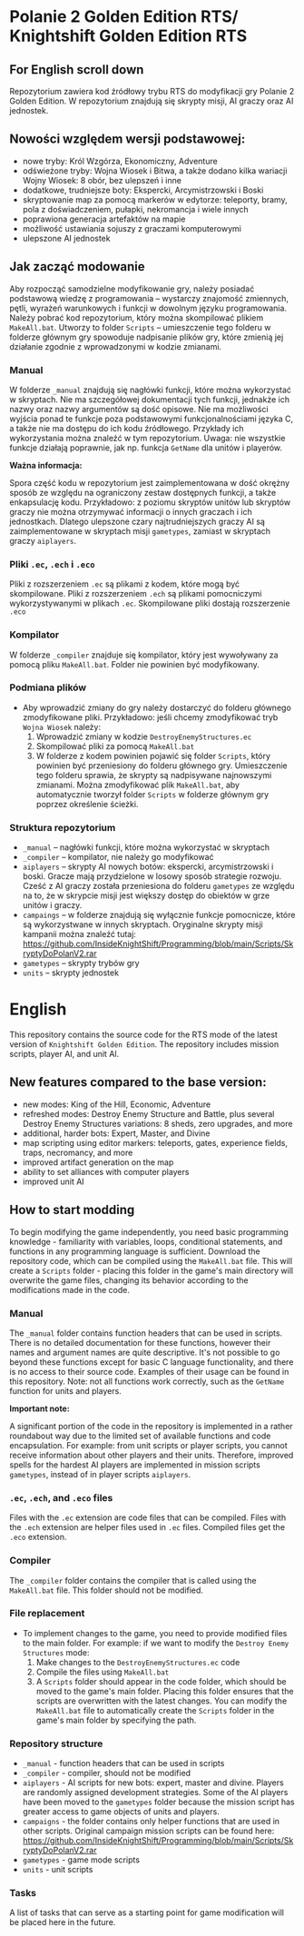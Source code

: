 # Polanie 2 Golden Edition RTS/ Knightshift Golden Edition RTS

**For English scroll down**
--
Repozytorium zawiera kod źródłowy trybu RTS do modyfikacji gry Polanie 2 Golden Edition. W repozytorium znajdują się skrypty misji, AI graczy oraz AI jednostek.

## Nowości względem wersji podstawowej:

- nowe tryby: Król Wzgórza, Ekonomiczny, Adventure
- odświeżone tryby: Wojna Wiosek i Bitwa, a także dodano kilka wariacji Wojny Wiosek: 8 obór, bez ulepszeń i inne
- dodatkowe, trudniejsze boty: Ekspercki, Arcymistrzowski i Boski
- skryptowanie map za pomocą markerów w edytorze: teleporty, bramy, pola z doświadczeniem, pułapki, nekromancja i wiele innych
- poprawiona generacja artefaktów na mapie
- możliwość ustawiania sojuszy z graczami komputerowymi
- ulepszone AI jednostek

## Jak zacząć modowanie

Aby rozpocząć samodzielne modyfikowanie gry, należy posiadać podstawową wiedzę z programowania – wystarczy znajomość zmiennych, pętli, wyrażeń warunkowych i funkcji w dowolnym języku programowania. Należy pobrać kod repozytorium, który można skompilować plikiem `MakeAll.bat`. Utworzy to folder `Scripts` – umieszczenie tego folderu w folderze głównym gry spowoduje nadpisanie plików gry, które zmienią jej działanie zgodnie z wprowadzonymi w kodzie zmianami.

### Manual

W folderze `_manual` znajdują się nagłówki funkcji, które można wykorzystać w skryptach. Nie ma szczegółowej dokumentacji tych funkcji, jednakże ich nazwy oraz nazwy argumentów są dość opisowe. Nie ma możliwości wyjścia ponad te funkcje poza podstawowymi funkcjonalnościami języka C, a także nie ma dostępu do ich kodu źródłowego. Przykłady ich wykorzystania można znaleźć w tym repozytorium. Uwaga: nie wszystkie funkcje działają poprawnie, jak np. funkcja `GetName` dla unitów i playerów.

**Ważna informacja:**

Spora część kodu w repozytorium jest zaimplementowana w dość okrężny sposób ze względu na ograniczony zestaw dostępnych funkcji, a także enkapsulację kodu. Przykładowo: z poziomu skryptów unitów lub skryptów graczy nie można otrzymywać informacji o innych graczach i ich jednostkach. Dlatego ulepszone czary najtrudniejszych graczy AI są zaimplementowane w skryptach misji `gametypes`, zamiast w skryptach graczy `aiplayers`.

### Pliki `.ec`, `.ech` i `.eco`

Pliki z rozszerzeniem `.ec` są plikami z kodem, które mogą być skompilowane. Pliki z rozszerzeniem `.ech` są plikami pomocniczymi wykorzystywanymi w plikach `.ec`. Skompilowane pliki dostają rozszerzenie `.eco`

### Kompilator

W folderze `_compiler` znajduje się kompilator, który jest wywoływany za pomocą pliku `MakeAll.bat`. Folder nie powinien być modyfikowany.

### Podmiana plików

- Aby wprowadzić zmiany do gry należy dostarczyć do folderu głównego zmodyfikowane pliki. Przykładowo: jeśli chcemy zmodyfikować tryb `Wojna Wiosek` należy:
  1. Wprowadzić zmiany w kodzie `DestroyEnemyStructures.ec`
  2. Skompilować pliki za pomocą `MakeAll.bat`
  3. W folderze z kodem powinien pojawić się folder `Scripts`, który powinien być przeniesiony do folderu głównego gry. Umieszczenie tego folderu sprawia, że skrypty są nadpisywane najnowszymi zmianami. Można zmodyfikować plik `MakeAll.bat`, aby automatycznie tworzył folder `Scripts` w folderze głównym gry poprzez określenie ścieżki.

### Struktura repozytorium

- `_manual` – nagłówki funkcji, które można wykorzystać w skryptach
- `_compiler` – kompilator, nie należy go modyfikować
- `aiplayers` – skrypty AI nowych botów: ekspercki, arcymistrzowski i boski. Gracze mają przydzielone w losowy sposób strategie rozwoju. Cześć z AI graczy została przeniesiona do folderu `gametypes` ze względu na to, że w skrypcie misji jest większy dostęp do obiektów w grze unitów i graczy.
- `campaings` – w folderze znajdują się wyłącznie funkcje pomocnicze, które są wykorzystwane w innych skryptach. Oryginalne skrypty misji kampanii można znaleźć tutaj: https://github.com/InsideKnightShift/Programming/blob/main/Scripts/SkryptyDoPolanV2.rar
- `gametypes` – skrypty trybów gry
- `units` – skrypty jednostek

# English

This repository contains the source code for the RTS mode of the latest version of `Knightshift Golden Edition`. The repository includes mission scripts, player AI, and unit AI.

## New features compared to the base version:

- new modes: King of the Hill, Economic, Adventure
- refreshed modes: Destroy Enemy Structure and Battle, plus several Destroy Enemy Structures variations: 8 sheds, zero upgrades, and more
- additional, harder bots: Expert, Master, and Divine
- map scripting using editor markers: teleports, gates, experience fields, traps, necromancy, and more
- improved artifact generation on the map
- ability to set alliances with computer players
- improved unit AI

## How to start modding

To begin modifying the game independently, you need basic programming knowledge - familiarity with variables, loops, conditional statements, and functions in any programming language is sufficient. Download the repository code, which can be compiled using the `MakeAll.bat` file. This will create a `Scripts` folder - placing this folder in the game's main directory will overwrite the game files, changing its behavior according to the modifications made in the code.

### Manual

The `_manual` folder contains function headers that can be used in scripts. There is no detailed documentation for these functions, however their names and argument names are quite descriptive. It's not possible to go beyond these functions except for basic C language functionality, and there is no access to their source code. Examples of their usage can be found in this repository. Note: not all functions work correctly, such as the `GetName` function for units and players.

**Important note:**

A significant portion of the code in the repository is implemented in a rather roundabout way due to the limited set of available functions and code encapsulation. For example: from unit scripts or player scripts, you cannot receive information about other players and their units. Therefore, improved spells for the hardest AI players are implemented in mission scripts `gametypes`, instead of in player scripts `aiplayers`.

### `.ec`, `.ech`, and `.eco` files

Files with the `.ec` extension are code files that can be compiled. Files with the `.ech` extension are helper files used in `.ec` files. Compiled files get the `.eco` extension.

### Compiler

The `_compiler` folder contains the compiler that is called using the `MakeAll.bat` file. This folder should not be modified.

### File replacement

- To implement changes to the game, you need to provide modified files to the main folder. For example: if we want to modify the `Destroy Enemy Structures` mode:
  1. Make changes to the `DestroyEnemyStructures.ec` code
  2. Compile the files using `MakeAll.bat`
  3. A `Scripts` folder should appear in the code folder, which should be moved to the game's main folder. Placing this folder ensures that the scripts are overwritten with the latest changes. You can modify the `MakeAll.bat` file to automatically create the `Scripts` folder in the game's main folder by specifying the path.

### Repository structure

- `_manual` - function headers that can be used in scripts
- `_compiler` - compiler, should not be modified
- `aiplayers` - AI scripts for new bots: expert, master and divine. Players are randomly assigned development strategies. Some of the AI players have been moved to the `gametypes` folder because the mission script has greater access to game objects of units and players.
- `campaigns` - the folder contains only helper functions that are used in other scripts. Original campaign mission scripts can be found here: https://github.com/InsideKnightShift/Programming/blob/main/Scripts/SkryptyDoPolanV2.rar
- `gametypes` - game mode scripts
- `units` - unit scripts


### Tasks

A list of tasks that can serve as a starting point for game modification will be placed here in the future.
